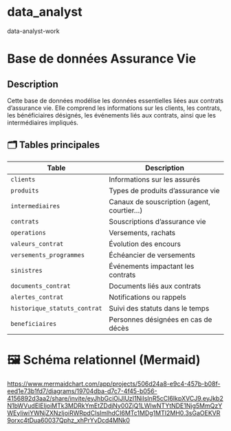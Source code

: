 # data_analyst
data-analyst-work
# Base de données Assurance Vie
## Description
Cette base de données modélise les données essentielles liées aux contrats d’assurance vie. Elle comprend les informations sur les clients, les contrats, les bénéficiaires désignés, les événements liés aux contrats, ainsi que les intermédiaires impliqués.

## 🗂️ Tables principales

| Table                      | Description |
|---------------------------|-------------|
| `clients`                 | Informations sur les assurés |
| `produits`                | Types de produits d’assurance vie |
| `intermediaires`          | Canaux de souscription (agent, courtier…) |
| `contrats`                | Souscriptions d’assurance vie |
| `operations`              | Versements, rachats |
| `valeurs_contrat`         | Évolution des encours |
| `versements_programmes`   | Échéancier de versements |
| `sinistres`               | Événements impactant les contrats |
| `documents_contrat`       | Documents liés aux contrats |
| `alertes_contrat`         | Notifications ou rappels |
| `historique_statuts_contrat` | Suivi des statuts dans le temps |
| `beneficiaires`           | Personnes désignées en cas de décès |

# 🖼️ Schéma relationnel (Mermaid) 

https://www.mermaidchart.com/app/projects/506d24a8-e9c4-457b-b08f-eed1e73b1fd7/diagrams/19704dba-d7c7-4f45-b056-4156892d3aa2/share/invite/eyJhbGciOiJIUzI1NiIsInR5cCI6IkpXVCJ9.eyJkb2N1bWVudElEIjoiMTk3MDRkYmEtZDdjNy00ZjQ1LWIwNTYtNDE1Njg5MmQzYWEyIiwiYWNjZXNzIjoiRWRpdCIsImlhdCI6MTc1MDg1MTI2MH0.3sGaOEKVR9orxc4tDua60037Qphz_xhPrYvDcd4MNk0
